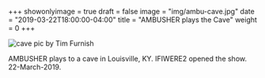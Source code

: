 +++
showonlyimage = true
draft = false
image = "img/ambu-cave.jpg"
date = "2019-03-22T18:00:00-04:00"
title = "AMBUSHER plays the Cave"
weight = 0
+++

![cave pic by Tim Furnish](/img/ambu-cave.jpg)

AMBUSHER plays to a cave in Louisville, KY.  IFIWERE2 opened the show.  22-March-2019.





